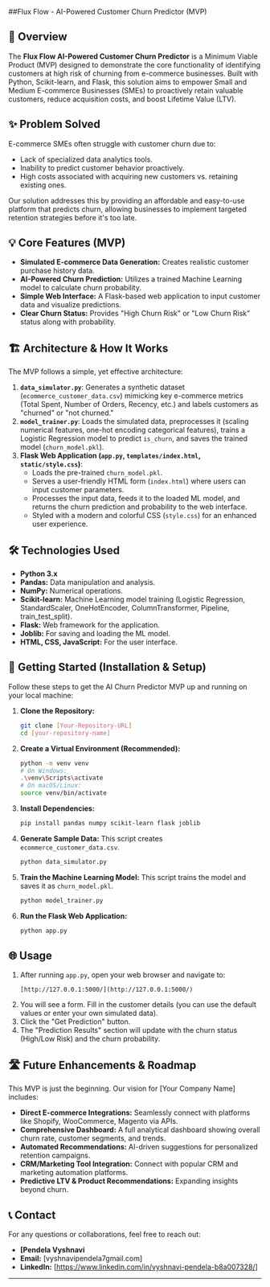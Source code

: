 ##Flux Flow - AI-Powered Customer Churn Predictor (MVP)

## 🚀 Overview

The **Flux Flow AI-Powered Customer Churn Predictor** is a Minimum Viable Product (MVP) designed to demonstrate the core functionality of identifying customers at high risk of churning from e-commerce businesses. Built with Python, Scikit-learn, and Flask, this solution aims to empower Small and Medium E-commerce Businesses (SMEs) to proactively retain valuable customers, reduce acquisition costs, and boost Lifetime Value (LTV).

## ✨ Problem Solved

E-commerce SMEs often struggle with customer churn due to:
* Lack of specialized data analytics tools.
* Inability to predict customer behavior proactively.
* High costs associated with acquiring new customers vs. retaining existing ones.

Our solution addresses this by providing an affordable and easy-to-use platform that predicts churn, allowing businesses to implement targeted retention strategies before it's too late.

## 💡 Core Features (MVP)

* **Simulated E-commerce Data Generation:** Creates realistic customer purchase history data.
* **AI-Powered Churn Prediction:** Utilizes a trained Machine Learning model to calculate churn probability.
* **Simple Web Interface:** A Flask-based web application to input customer data and visualize predictions.
* **Clear Churn Status:** Provides "High Churn Risk" or "Low Churn Risk" status along with probability.

## 🏗️ Architecture & How It Works

The MVP follows a simple, yet effective architecture:

1.  **`data_simulator.py`**: Generates a synthetic dataset (`ecommerce_customer_data.csv`) mimicking key e-commerce metrics (Total Spent, Number of Orders, Recency, etc.) and labels customers as "churned" or "not churned."
2.  **`model_trainer.py`**: Loads the simulated data, preprocesses it (scaling numerical features, one-hot encoding categorical features), trains a Logistic Regression model to predict `is_churn`, and saves the trained model (`churn_model.pkl`).
3.  **Flask Web Application (`app.py`, `templates/index.html`, `static/style.css`)**:
    * Loads the pre-trained `churn_model.pkl`.
    * Serves a user-friendly HTML form (`index.html`) where users can input customer parameters.
    * Processes the input data, feeds it to the loaded ML model, and returns the churn prediction and probability to the web interface.
    * Styled with a modern and colorful CSS (`style.css`) for an enhanced user experience.

## 🛠️ Technologies Used

* **Python 3.x**
* **Pandas:** Data manipulation and analysis.
* **NumPy:** Numerical operations.
* **Scikit-learn:** Machine Learning model training (Logistic Regression, StandardScaler, OneHotEncoder, ColumnTransformer, Pipeline, train_test_split).
* **Flask:** Web framework for the application.
* **Joblib:** For saving and loading the ML model.
* **HTML, CSS, JavaScript:** For the user interface.

## 🚀 Getting Started (Installation & Setup)

Follow these steps to get the AI Churn Predictor MVP up and running on your local machine:

1.  **Clone the Repository:**
    ```bash
    git clone [Your-Repository-URL]
    cd [your-repository-name]
    ```

2.  **Create a Virtual Environment (Recommended):**
    ```bash
    python -m venv venv
    # On Windows:
    .\venv\Scripts\activate
    # On macOS/Linux:
    source venv/bin/activate
    ```

3.  **Install Dependencies:**
    ```bash
    pip install pandas numpy scikit-learn flask joblib
    ```

4.  **Generate Sample Data:**
    This script creates `ecommerce_customer_data.csv`.
    ```bash
    python data_simulator.py
    ```

5.  **Train the Machine Learning Model:**
    This script trains the model and saves it as `churn_model.pkl`.
    ```bash
    python model_trainer.py
    ```

6.  **Run the Flask Web Application:**
    ```bash
    python app.py
    ```

## 🌐 Usage

1.  After running `app.py`, open your web browser and navigate to:
    ```
    [http://127.0.0.1:5000/](http://127.0.0.1:5000/)
    ```
2.  You will see a form. Fill in the customer details (you can use the default values or enter your own simulated data).
3.  Click the "Get Prediction" button.
4.  The "Prediction Results" section will update with the churn status (High/Low Risk) and the churn probability.

## 🛣️ Future Enhancements & Roadmap

This MVP is just the beginning. Our vision for [Your Company Name] includes:

* **Direct E-commerce Integrations:** Seamlessly connect with platforms like Shopify, WooCommerce, Magento via APIs.
* **Comprehensive Dashboard:** A full analytical dashboard showing overall churn rate, customer segments, and trends.
* **Automated Recommendations:** AI-driven suggestions for personalized retention campaigns.
* **CRM/Marketing Tool Integration:** Connect with popular CRM and marketing automation platforms.
* **Predictive LTV & Product Recommendations:** Expanding insights beyond churn.

## 📞 Contact

For any questions or collaborations, feel free to reach out:

* **[Pendela Vyshnavi**
* **Email:** [vyshnavipendela7gmail.com]
* **LinkedIn:** [https://www.linkedin.com/in/vyshnavi-pendela-b8a007328/]

---
